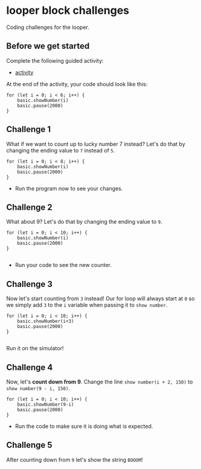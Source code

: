 # looper block challenges

Coding challenges for the looper. 

## Before we get started

Complete the following guided activity:

* [activity](/lessons/looper/activity)

At the end of the activity, your code should look like this:


```blocks
for (let i = 0; i < 6; i++) {
    basic.showNumber(i)
    basic.pause(2000)
}
```

## Challenge 1

What if we want to count up to lucky number 7 instead? Let's do that by changing the ending value to `7` instead of `5`.


```blocks
for (let i = 0; i < 8; i++) {
    basic.showNumber(i)
    basic.pause(2000)
}

```

* Run the program now to see your changes.

## Challenge 2

What about 9? Let's do that by changing the ending value to `9`.

```blocks
for (let i = 0; i < 10; i++) {
    basic.showNumber(i)
    basic.pause(2000)
}


```


* Run your code to see the new counter.

## Challenge 3

Now let's start counting from `3` instead! Our for loop will always start at `0` so we simply add `3` to the `i` variable when passing it to `show number`.

```blocks
for (let i = 0; i < 10; i++) {
    basic.showNumber(i+3)
    basic.pause(2000)
}


```

Run it on the simulator!

## Challenge 4

Now, let's **count down from 9**. Change the line `show number(i + 2, 150)` to `show number(9 - i, 150)`.

```blocks
for (let i = 0; i < 10; i++) {
    basic.showNumber(9-i)
    basic.pause(2000)
}

```


* Run the code to make sure it is doing what is expected.

## Challenge 5

After counting down from `9` let's show the string `BOOOM`!

